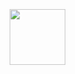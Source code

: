 <div id="header" align="center">
  <img src="[https://media.giphy.com/media/M9gbBd9nbDrOTu1Mqx/giphy.gif](https://giphy.com/gifs/PermissionIO-plBdgZ6oVBLVdjwl6J)https://giphy.com/gifs/PermissionIO-plBdgZ6oVBLVdjwl6J" width="100"/>
</div>
